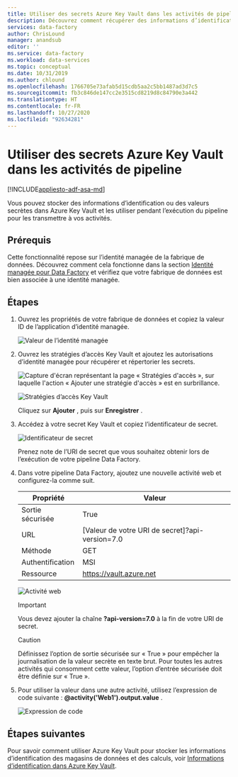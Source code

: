 ```yaml
---
title: Utiliser des secrets Azure Key Vault dans les activités de pipeline
description: Découvrez comment récupérer des informations d’identification stockées à partir d’Azure Key Vault, et comment les utiliser lors de l’exécution de pipelines Data Factory.
services: data-factory
author: ChrisLound
manager: anandsub
editor: ''
ms.service: data-factory
ms.workload: data-services
ms.topic: conceptual
ms.date: 10/31/2019
ms.author: chlound
ms.openlocfilehash: 1766705e73afab5d15cdb5aa2c5bb1487ad3d7c5
ms.sourcegitcommit: fb3c846de147cc2e3515cd8219d8c84790e3a442
ms.translationtype: HT
ms.contentlocale: fr-FR
ms.lasthandoff: 10/27/2020
ms.locfileid: "92634281"
---
```

# <a name="use-azure-key-vault-secrets-in-pipeline-activities"></a>Utiliser des secrets Azure Key Vault dans les activités de pipeline

[!INCLUDE[appliesto-adf-asa-md](includes/appliesto-adf-asa-md.md)]

Vous pouvez stocker des informations d’identification ou des valeurs secrètes dans Azure Key Vault et les utiliser pendant l’exécution du pipeline pour les transmettre à vos activités.

## <a name="prerequisites"></a>Prérequis

Cette fonctionnalité repose sur l’identité managée de la fabrique de données.  Découvrez comment cela fonctionne dans la section [Identité managée pour Data Factory](./data-factory-service-identity.md) et vérifiez que votre fabrique de données est bien associée à une identité managée.

## <a name="steps"></a>Étapes

1. Ouvrez les propriétés de votre fabrique de données et copiez la valeur ID de l’application d’identité managée.

    ![Valeur de l’identité managée](media/how-to-use-azure-key-vault-secrets-pipeline-activities/managedidentity.png)

2. Ouvrez les stratégies d’accès Key Vault et ajoutez les autorisations d’identité managée pour récupérer et répertorier les secrets.

    ![Capture d'écran représentant la page « Stratégies d'accès », sur laquelle l'action « Ajouter une stratégie d'accès » est en surbrillance.](media/how-to-use-azure-key-vault-secrets-pipeline-activities/akvaccesspolicies.png)

    ![Stratégies d’accès Key Vault](media/how-to-use-azure-key-vault-secrets-pipeline-activities/akvaccesspolicies-2.png)

    Cliquez sur **Ajouter** , puis sur **Enregistrer** .

3. Accédez à votre secret Key Vault et copiez l’identificateur de secret.

    ![Identificateur de secret](media/how-to-use-azure-key-vault-secrets-pipeline-activities/secretidentifier.png)

    Prenez note de l’URI de secret que vous souhaitez obtenir lors de l’exécution de votre pipeline Data Factory.

4. Dans votre pipeline Data Factory, ajoutez une nouvelle activité web et configurez-la comme suit.  

    |Propriété  |Valeur  |
    |---------|---------|
    |Sortie sécurisée     |True         |
    |URL     |[Valeur de votre URI de secret]?api-version=7.0         |
    |Méthode     |GET         |
    |Authentification     |MSI         |
    |Ressource        |https://vault.azure.net       |

    ![Activité web](media/how-to-use-azure-key-vault-secrets-pipeline-activities/webactivity.png)

    > [!IMPORTANT]
    > Vous devez ajouter la chaîne **?api-version=7.0** à la fin de votre URI de secret.  

    > [!CAUTION]
    > Définissez l’option de sortie sécurisée sur « True » pour empêcher la journalisation de la valeur secrète en texte brut.  Pour toutes les autres activités qui consomment cette valeur, l’option d’entrée sécurisée doit être définie sur « True ».

5. Pour utiliser la valeur dans une autre activité, utilisez l’expression de code suivante : **@activity('Web1').output.value** .

    ![Expression de code](media/how-to-use-azure-key-vault-secrets-pipeline-activities/usewebactivity.png)

## <a name="next-steps"></a>Étapes suivantes

Pour savoir comment utiliser Azure Key Vault pour stocker les informations d’identification des magasins de données et des calculs, voir [Informations d’identification dans Azure Key Vault](./store-credentials-in-key-vault.md).